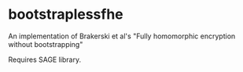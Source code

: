 bootstraplessfhe
================

An implementation of Brakerski et al's "Fully homomorphic encryption without bootstrapping"

Requires SAGE library.
